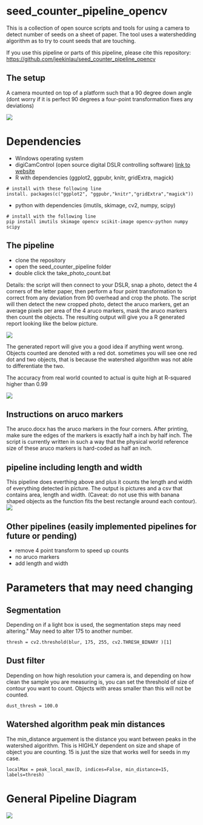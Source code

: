 # seed_counter_pipeline_opencv
This is a collection of open source scripts and tools for using a camera to detect number of seeds on a sheet of paper. The tool uses a watershedding algorithm as to try to count seeds that are touching. 


If you use this pipeline or parts of this pipeline, please cite this repository: https://github.com/jeekinlau/seed_counter_pipeline_opencv 

## The setup
A camera mounted on top of a platform such that a 90 degree down angle (dont worry if it is perfect 90 degrees a four-point transformation fixes any deviations)


![](resources/IMG_2881.jpg)


# Dependencies
- Windows operating system
- digiCamControl (open source digital DSLR controlling software) [link to website](https://digicamcontrol.com/)
- R with dependencies (ggplot2, ggpubr, knitr, gridExtra, magick)
```
# install with these following line
install. packages(c("ggplot2", "ggpubr,"knitr","gridExtra","magick"))
```
- python with dependencies (imutils, skimage, cv2, numpy, scipy)
```
# install with the following line
pip install imutils skimage opencv scikit-image opencv-python numpy scipy
```

## The pipeline
- clone the repository
- open the seed_counter_pipeline folder
- double click the take_photo_count.bat

Details: the script will then connect to your DSLR, snap a photo, detect the 4 corners of the letter paper, then perform a four point transformation to correct from any deviation from 90 overhead and crop the photo. The script will then detect the new cropped photo, detect the aruco markers, get an average pixels per area of the 4 aruco markers, mask the aruco markers then count the objects. The resulting output will give you a R generated report looking like the below picture.

![](resources/Rplot.jpeg)

The generated report will give you a good idea if anything went wrong. Objects counted are denoted with a red dot. sometimes you will see one red dot and two objects, that is because the watershed algorithm was not able to differentiate the two.

The accuracy from real world counted to actual is quite high at R-squared higher than 0.99

![](resources/accuracy.jpg)

## Instructions on aruco markers
The aruco.docx has the aruco markers in the four corners. After printing, make sure the edges of the markers is exactly half a inch by half inch. The script is currently written in such a way that the physical world reference size of these aruco markers is hard-coded as half an inch. 


## pipeline including length and width
This pipeline does everthing above and plus it counts the length and width of everything detected in picture. The output is pictures and a csv that contains area, length and width. (Caveat: do not use this with banana shaped objects as the function fits the best rectangle around each contour).
![](resources/contours.jpg)




## Other pipelines (easily implemented pipelines for future or pending)
 - remove 4 point transform to speed up counts
 - no aruco markers
 - add length and width





 # Parameters that may need changing
## Segmentation 
Depending on if a light box is used, the segmentation steps may need altering." May need to alter 175 to another number.
```
thresh = cv2.threshold(blur, 175, 255, cv2.THRESH_BINARY )[1]
```

## Dust filter
Depending on how high resolution your camera is, and depending on how clean the sample you are measuring is, you can set the threshold of size of contour you want to count. Objects with areas smaller than this will not be counted.

```
dust_thresh = 100.0
```
## Watershed algorithm peak min distances
The min_distance arguement is the distance you want between peaks in the watershed algorithm. This is HIGHLY dependent on size and shape of object you are counting. 15 is just the size that works well for seeds in my case.
```
localMax = peak_local_max(D, indices=False, min_distance=15, labels=thresh)
```


# General Pipeline Diagram
![](resources/Screenshot%202023-02-27%20180000.jpg)
